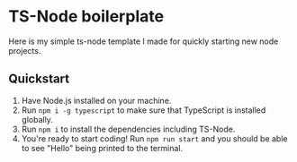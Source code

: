 # TS-Node boilerplate

Here is my simple ts-node template I made for quickly starting new node projects.

## Quickstart

1. Have Node.js installed on your machine.
2. Run ```npm i -g typescript``` to make sure that TypeScript is installed globally.
3. Run ```npm i``` to install the dependencies including TS-Node.
4. You're ready to start coding! Run ```npm run start``` and you should be able to see "Hello" being printed to the terminal.